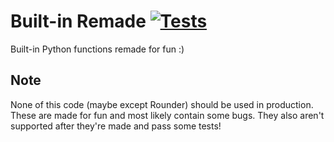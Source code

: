 # Built-in Remade [![Tests](https://github.com/Aethese/builtin-remade/actions/workflows/run_test.yml/badge.svg)](https://github.com/Aethese/builtin-remade/actions/workflows/run_test.yml)
Built-in Python functions remade for fun :)

## Note
None of this code (maybe except Rounder) should be used in production. These are made for fun and most likely contain some bugs. They also aren't supported after they're made and pass some tests!
